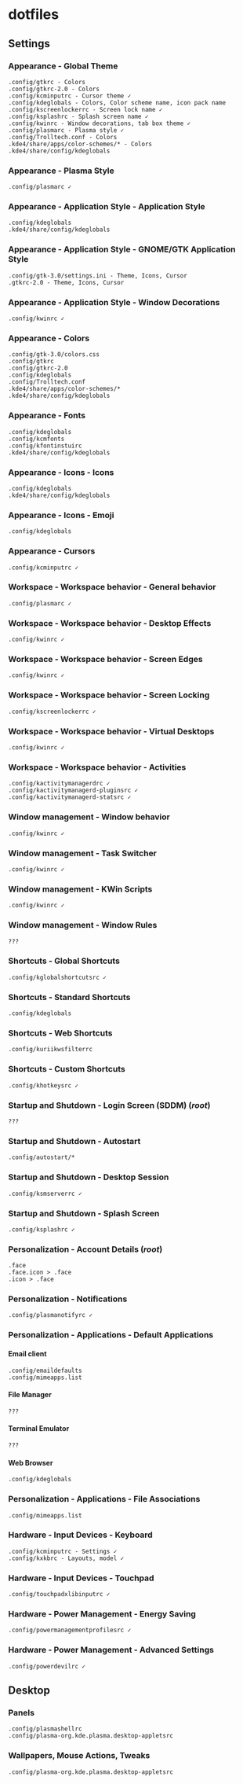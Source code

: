 # dotfiles

## Settings

### Appearance - Global Theme
```
.config/gtkrc - Colors
.config/gtkrc-2.0 - Colors
.config/kcminputrc - Cursor theme ✓
.config/kdeglobals - Colors, Color scheme name, icon pack name
.config/kscreenlockerrc - Screen lock name ✓
.config/ksplashrc - Splash screen name ✓
.config/kwinrc - Window decorations, tab box theme ✓
.config/plasmarc - Plasma style ✓
.config/Trolltech.conf - Colors
.kde4/share/apps/color-schemes/* - Colors
.kde4/share/config/kdeglobals
```

### Appearance - Plasma Style
```
.config/plasmarc ✓
```

### Appearance - Application Style - Application Style
```
.config/kdeglobals
.kde4/share/config/kdeglobals
```

### Appearance - Application Style - GNOME/GTK Application Style
```
.config/gtk-3.0/settings.ini - Theme, Icons, Cursor
.gtkrc-2.0 - Theme, Icons, Cursor
```

### Appearance - Application Style - Window Decorations
```
.config/kwinrc ✓
```

### Appearance - Colors
```
.config/gtk-3.0/colors.css
.config/gtkrc
.config/gtkrc-2.0
.config/kdeglobals
.config/Trolltech.conf
.kde4/share/apps/color-schemes/*
.kde4/share/config/kdeglobals
```

### Appearance - Fonts
```
.config/kdeglobals
.config/kcmfonts
.config/kfontinstuirc
.kde4/share/config/kdeglobals
```

### Appearance - Icons - Icons
```
.config/kdeglobals
.kde4/share/config/kdeglobals
```

### Appearance - Icons - Emoji
```
.config/kdeglobals
```

### Appearance - Cursors
```
.config/kcminputrc ✓
```



### Workspace - Workspace behavior - General behavior
```
.config/plasmarc ✓
```

### Workspace - Workspace behavior - Desktop Effects
```
.config/kwinrc ✓
```

### Workspace - Workspace behavior - Screen Edges
```
.config/kwinrc ✓
```

### Workspace - Workspace behavior - Screen Locking
```
.config/kscreenlockerrc ✓
```

### Workspace - Workspace behavior - Virtual Desktops
```
.config/kwinrc ✓
```

### Workspace - Workspace behavior - Activities
```
.config/kactivitymanagerdrc ✓
.config/kactivitymanagerd-pluginsrc ✓
.config/kactivitymanagerd-statsrc ✓
```



### Window management - Window behavior
```
.config/kwinrc ✓
```

### Window management - Task Switcher
```
.config/kwinrc ✓
```

### Window management - KWin Scripts
```
.config/kwinrc ✓
```

### Window management - Window Rules
```
???
```



### Shortcuts - Global Shortcuts
```
.config/kglobalshortcutsrc ✓
```

### Shortcuts - Standard Shortcuts
```
.config/kdeglobals
```

### Shortcuts - Web Shortcuts
```
.config/kuriikwsfilterrc
```

### Shortcuts - Custom Shortcuts
```
.config/khotkeysrc ✓
```



### Startup and Shutdown - Login Screen (SDDM) (*root*)
```
???
```

### Startup and Shutdown - Autostart
```
.config/autostart/*
```

### Startup and Shutdown - Desktop Session
```
.config/ksmserverrc ✓
```

### Startup and Shutdown - Splash Screen
```
.config/ksplashrc ✓
```



### Personalization - Account Details (*root*)
```
.face
.face.icon > .face
.icon > .face
```

### Personalization - Notifications
```
.config/plasmanotifyrc ✓
```

### Personalization - Applications - Default Applications

#### Email client
```
.config/emaildefaults
.config/mimeapps.list
```

#### File Manager
```
???
```

#### Terminal Emulator
```
???
```

#### Web Browser
```
.config/kdeglobals
```

### Personalization - Applications - File Associations
```
.config/mimeapps.list
```



### Hardware - Input Devices - Keyboard
```
.config/kcminputrc - Settings ✓
.config/kxkbrc - Layouts, model ✓
```

### Hardware - Input Devices - Touchpad
```
.config/touchpadxlibinputrc ✓
```

### Hardware - Power Management - Energy Saving
```
.config/powermanagementprofilesrc ✓
```

### Hardware - Power Management - Advanced Settings
```
.config/powerdevilrc ✓
```



## Desktop

### Panels
```
.config/plasmashellrc
.config/plasma-org.kde.plasma.desktop-appletsrc
```

### Wallpapers, Mouse Actions, Tweaks
```
.config/plasma-org.kde.plasma.desktop-appletsrc
```
